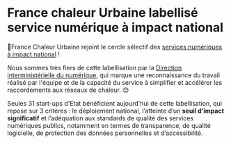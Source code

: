 # France chaleur Urbaine labellisé service numérique à impact national

🎉France Chaleur Urbaine rejoint le cercle sélectif des [services numériques à impact national](https://beta.gouv.fr/startups?national_impact=true) !

Nous sommes très fiers de cette labellisation par la [Direction interministérielle du numérique](https://www.numerique.gouv.fr/dinum/), qui marque une reconnaissance du travail réalisé par l'équipe et de la capacité du service à simplifier et accélérer les raccordements aux réseaux de chaleur. 😊

Seules 31 start-ups d'Etat bénéficient aujourd'hui de cette labellisation, qui repose sur 3 critères : le déploiement national,  l’atteinte d’un **seuil d’impact significatif** et l’adéquation aux standards de qualité des services numériques publics, notamment en termes de transparence, de qualité logicielle, de protection des données personnelles et d’accessibilité.

